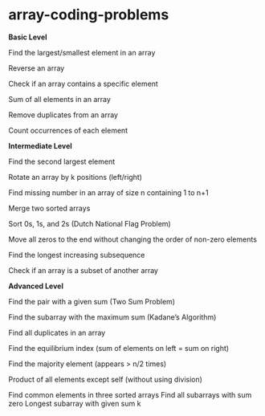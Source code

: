 # array-coding-problems

**Basic Level**

Find the largest/smallest element in an array

Reverse an array

Check if an array contains a specific element

Sum of all elements in an array

Remove duplicates from an array

Count occurrences of each element

**Intermediate Level**

Find the second largest element

Rotate an array by k positions (left/right)

Find missing number in an array of size n containing 1 to n+1

Merge two sorted arrays

Sort 0s, 1s, and 2s (Dutch National Flag Problem)

Move all zeros to the end without changing the order of non-zero elements

Find the longest increasing subsequence

Check if an array is a subset of another array

**Advanced Level**

Find the pair with a given sum (Two Sum Problem)

Find the subarray with the maximum sum (Kadane’s Algorithm)

Find all duplicates in an array

Find the equilibrium index (sum of elements on left = sum on right)

Find the majority element (appears > n/2 times)

Product of all elements except self (without using division)

Find common elements in three sorted arrays
Find all subarrays with sum zero
Longest subarray with given sum k
